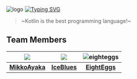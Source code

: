 ![logo](https://avatars.githubusercontent.com/u/127841785?s=68&v=4) [![Typing SVG](https://readme-typing-svg.herokuapp.com/?font=Roboto+Mono&size=32&width=800&color=FFC2F9E5&duration=6666&lines=WolfLink+DevTeam)](https://git.io/typing-svg)

> ~Kotlin is the best programming language!~

## Team Members

|![](https://avatars.githubusercontent.com/u/77883323?s=100&v=4)|![](https://avatars.githubusercontent.com/u/24807179?s=100&v=4)|![eighteggs](https://avatars.githubusercontent.com/u/72812416?s=100&v=4)|
|:----:|:----:|:----:|
|[**MikkoAyaka**](https://github.com/MikkoAyaka)|[**IceBlues**](https://github.com/IceBlues)|[**EightEggs**](https://github.com/EightEggs)|
